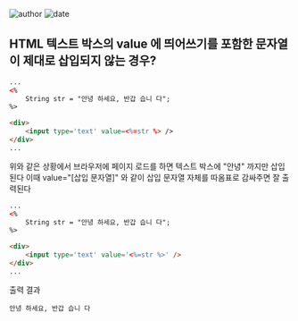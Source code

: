 ﻿
![author](https://img.shields.io/badge/author-daesungRa-lightgray.svg?style=flat-square)
![date](https://img.shields.io/badge/date-190116-lightgray.svg?style=flat-square)

## HTML 텍스트 박스의 value 에 띄어쓰기를 포함한 문자열이 제대로 삽입되지 않는 경우?

```HTML
...
<%
	String str = "안녕 하세요, 반갑 습니 다";
%>

<div>
	<input type='text' value=<%=str %> />
</div>
...
```

위와 같은 상황에서 브라우저에 페이지 로드를 하면 텍스트 박스에 "안녕" 까지만 삽입된다
이때 value="[삽입 문자열]" 와 같이 삽입 문자열 자체를 따옴표로 감싸주면 잘 출력된다

```HTML
...
<%
	String str = "안녕 하세요, 반갑 습니 다";
%>

<div>
	<input type='text' value='<%=str %>' />
</div>
...
```

출력 결과

```
안녕 하세요, 반갑 습니 다
```